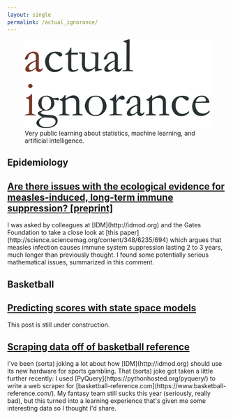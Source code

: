 ```yaml
---
layout: single
permalink: /actual_ignorance/
---
```


<!-- Banner heading -->
<figure>
<center> <img src="../assets/images/ai_banner.png" width="800px" /> </center>
<figcaption> Very public learning about statistics, machine learning, and artificial intelligence.  </figcaption>
</figure>

<!-- Posts 
{% include base_path %}
{% capture written_year %}'None'{% endcapture %}
{% for post in site.posts %}
{% capture year %}{{ post.date | date: '%Y' }}{% endcapture %}
{% if year != written_year %}
<h2 id="{{ year | slugify }}" class="archive__subtitle">{{ year }}</h2>
{% capture written_year %}{{ year }}{% endcapture %}
{% endif %}
{% include archive-single.html %}
{% endfor %} -->

<!-- Posts v2 (Manual for more control?) -->

<!-- Epi section -->
<h2 id="epi header" class="archive__subtitle">Epidemiology</h2>
<!-- <h2 class="archive__item-title" itemprop="headline">
	<a href="https://nthakkar.github.io/assets/docs/PAK2018_manuscript.pdf">Decreasing measles burden by optimizing campaign timing [preprint]</a>
</h2>
This is preprint I've submitted to [PNAS](http://www.pnas.org/) detailing how time series modeling can be used to forecast policy outcomes and optimize our measles vaccination strategy in Pakistan. This collaboration with the World Health Organization, the Gates Foundation, and researchers in Pakistan helped motivate a large-scale vaccination campaign that happened in October 2018. For more details, check out the [supplement](../assets/docs/PAK2018_supplement.pdf). -->

<h2 class="archive__item-title" itemprop="headline">
	<a href="https://nthakkar.github.io/assets/docs/comment_immuneshadow.pdf">Are there issues with the ecological evidence for measles-induced, long-term immune suppression? [preprint]</a>
</h2>
I was asked by colleagues at [IDM](http://idmod.org) and the Gates Foundation to take a close look at [this paper](http://science.sciencemag.org/content/348/6235/694) which argues that measles infection causes immune system suppression lasting 2 to 3 years, much longer than previously thought. I found some potentially serious mathematical issues, summarized in this comment.


<!-- Stats and bball section -->
<h2 id="basketball header" class="archive__subtitle">Basketball</h2>
<h2 class="archive__item-title" itemprop="headline">
	<a href="https://nthakkar.github.io/state_space/" rel="permalink">Predicting scores with state space models</a>
</h2>
This post is still under construction.

<h2 class="archive__item-title" itemprop="headline">
	<a href="https://nthakkar.github.io/bballref/" rel="permalink">Scraping data off of basketball reference</a>
</h2>
I've been (sorta) joking a lot about how [IDM](http://idmod.org) should use its new hardware for sports gambling. That (sorta) joke got taken a little further recently: I used [PyQuery](https://pythonhosted.org/pyquery/) to write a web scraper for [basketball-reference.com](https://www.basketball-reference.com/). My fantasy team still sucks this year (seriously, really bad), but this turned into a learning experience that's given me some interesting data so I thought I'd share.

